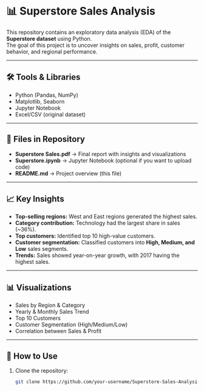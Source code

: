 # 📊 Superstore Sales Analysis

This repository contains an exploratory data analysis (EDA) of the **Superstore dataset** using Python.  
The goal of this project is to uncover insights on sales, profit, customer behavior, and regional performance.

---

## 🛠 Tools & Libraries
- Python (Pandas, NumPy)
- Matplotlib, Seaborn
- Jupyter Notebook
- Excel/CSV (original dataset)

---

## 📂 Files in Repository
- **Superstore Sales.pdf** → Final report with insights and visualizations  
- **Superstore.ipynb** → Jupyter Notebook (optional if you want to upload code)  
- **README.md** → Project overview (this file)  

---

## 📈 Key Insights
- **Top-selling regions:** West and East regions generated the highest sales.  
- **Category contribution:** Technology had the largest share in sales (~36%).  
- **Top customers:** Identified top 10 high-value customers.  
- **Customer segmentation:** Classified customers into **High, Medium, and Low** sales segments.  
- **Trends:** Sales showed year-on-year growth, with 2017 having the highest sales.  

---

## 📊 Visualizations
- Sales by Region & Category  
- Yearly & Monthly Sales Trend  
- Top 10 Customers  
- Customer Segmentation (High/Medium/Low)  
- Correlation between Sales & Profit  

---

## 🚀 How to Use
1. Clone the repository:
   ```bash
   git clone https://github.com/your-username/Superstore-Sales-Analysis.git
